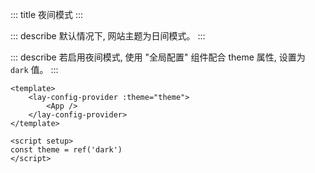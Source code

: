 ::: title 夜间模式
:::

::: describe 默认情况下, 网站主题为日间模式。
:::

::: describe 若启用夜间模式, 使用 "全局配置" 组件配合 theme 属性, 设置为 `dark` 值。
:::

```vue
<template>
    <lay-config-provider :theme="theme">
        <App />
    </lay-config-provider>
</template>

<script setup>
const theme = ref('dark')
</script>
```